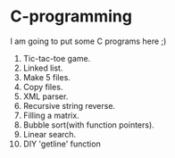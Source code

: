 # C-programming
I am going to put some C programs here ;)


1. Tic-tac-toe game.
2. Linked list.
3. Make 5 files.
4. Copy files.
5. XML parser.
6. Recursive string reverse.
7. Filling a matrix.
8. Bubble sort(with function pointers).
9. Linear search.
10. DIY 'getline' function
